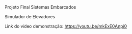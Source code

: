 Projeto Final Sistemas Embarcados

Simulador de Elevadores

Link do vídeo demonstração:
https://youtu.be/mkExE0Anpi0